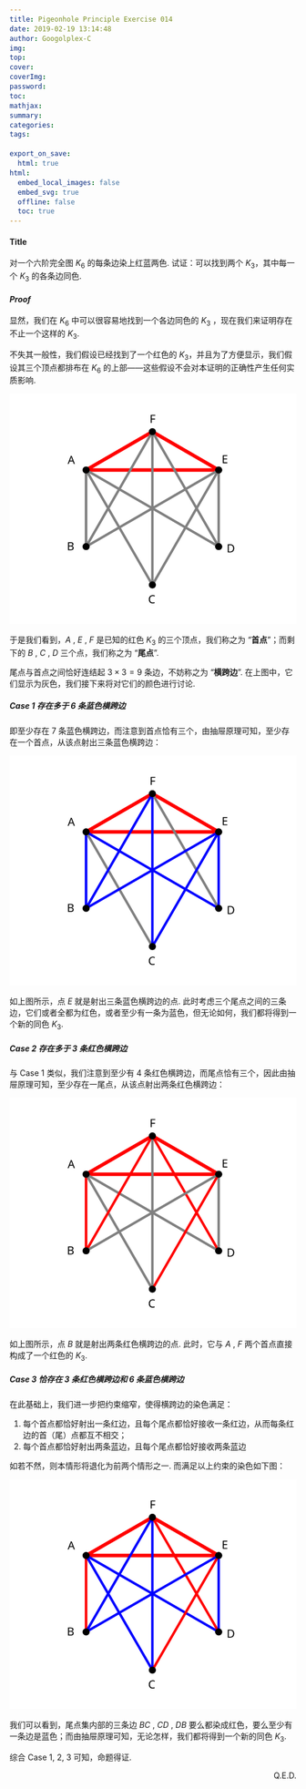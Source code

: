 ```yaml
---
title: Pigeonhole Principle Exercise 014
date: 2019-02-19 13:14:48
author: Googolplex-C
img: 
top: 
cover: 
coverImg: 
password: 
toc: 
mathjax: 
summary: 
categories: 
tags:

export_on_save:
  html: true
html:
  embed_local_images: false
  embed_svg: true
  offline: false
  toc: true
---
```


#### Title

对一个六阶完全图 $K_6$ 的每条边染上红蓝两色. 试证：可以找到两个 $K_3$，其中每一个 $K_3$ 的各条边同色.

<!-- more -->

#### *Proof*

显然，我们在 $K_6$ 中可以很容易地找到一个各边同色的 $K_3$ ，现在我们来证明存在不止一个这样的 $K_3$.

不失其一般性，我们假设已经找到了一个红色的 $K_3$，并且为了方便显示，我们假设其三个顶点都排布在 $K_6$ 的上部——这些假设不会对本证明的正确性产生任何实质影响.

![001](./001.svg)

于是我们看到，$A$ , $E$ , $F$ 是已知的红色 $K_3$ 的三个顶点，我们称之为 “**首点**”；而剩下的 $B$ , $C$ , $D$ 三个点，我们称之为 “**尾点**”. 

尾点与首点之间恰好连结起 $3 \times 3 =9$ 条边，不妨称之为 “**横跨边**”. 在上图中，它们显示为灰色，我们接下来将对它们的颜色进行讨论.

##### Case 1 存在多于 $6$ 条蓝色横跨边

即至少存在 $7$ 条蓝色横跨边，而注意到首点恰有三个，由抽屉原理可知，至少存在一个首点，从该点射出三条蓝色横跨边：

![002](./002.svg)

如上图所示，点  $E$ 就是射出三条蓝色横跨边的点. 此时考虑三个尾点之间的三条边，它们或者全都为红色，或者至少有一条为蓝色，但无论如何，我们都将得到一个新的同色 $K_3$.

##### Case 2 存在多于 $3$ 条红色横跨边

与 Case 1 类似，我们注意到至少有 $4$ 条红色横跨边，而尾点恰有三个，因此由抽屉原理可知，至少存在一尾点，从该点射出两条红色横跨边：

![003](./003.svg)

如上图所示，点  $B$ 就是射出两条红色横跨边的点. 此时，它与 $A$ , $F$ 两个首点直接构成了一个红色的 $K_3$.

##### Case 3 恰存在 $3$ 条红色横跨边和 $6$ 条蓝色横跨边

在此基础上，我们进一步把约束缩窄，使得横跨边的染色满足：

1. 每个首点都恰好射出一条红边，且每个尾点都恰好接收一条红边，从而每条红边的首（尾）点都互不相交；
2. 每个首点都恰好射出两条蓝边，且每个尾点都恰好接收两条蓝边

如若不然，则本情形将退化为前两个情形之一. 而满足以上约束的染色如下图：

![004](./004.svg)

我们可以看到，尾点集内部的三条边 $BC$ , $CD$ , $DB$ 要么都染成红色，要么至少有一条边是蓝色；而由抽屉原理可知，无论怎样，我们都将得到一个新的同色 $K_3$.

综合 Case 1, 2, 3 可知，命题得证.

<p align="right">Q.E.D.</p>

